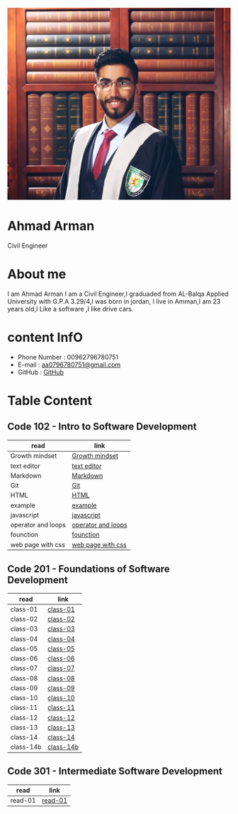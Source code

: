 ![img](assets/ahmad3.jpeg)

#  **Ahmad Arman**

   Civil Engineer 

#  **About me**

I am Ahmad Arman I am a Civil Engineer,I graduaded from AL-Balqa Applied University with G.P.A 3.29/4,I was born in  jordan, 
I live in Amman,I am 23 years old,I Like a software ,I like drive cars.  
 
# **content InfO** 

 * Phone Number : 00962796780751
 * E-mail : aa0796780751@gmail.com
 * GitHub : [GitHub](https://github.com/ahmad-arman)

# **Table Content**

## **Code 102 - Intro to Software Development**

| read                     |link         |
|-----------               |-------------|
|  Growth mindset          | [Growth mindset](102/mindset.md)|
|text editor               |[text editor ](102/read01.md)|
|Markdown                  |[Markdown](102/read02a.md)|
| Git                      |[Git](102/read02b.md)|
| HTML                     | [HTML](102/read03.md) |
|example                   |[example](102/example.html)|
|javascript                |[javascript](102/read04.md)|
|operator and loops        | [operator and loops](102/read05.md)|
|founction                 | [founction](102/read06a.md)|
|web page with css         | [web page with css](102/read06b.md)|

 
## **Code 201 - Foundations of Software Development**

| read      |link |
|-----------|-------------|
|class-01   | [class-01](201/class-01.md)|
|class-02   | [class-02](201/calss-02.md)|
|class-03   | [class-03](201/class-03.md)|
|class-04   | [class-04](201/class-04.md)|
|class-05   | [class-05](201/class-05.md)|
|class-06   | [class-06](201/class-06.md)|
|class-07   | [class-07](201/class-07.md)|
|class-08   | [class-08](201/class-08.md)|
|class-09   | [class-09](201/class-09.md)|
|class-10   | [class-10](201/class-10.md)|
|class-11   | [class-11](201/class-11.md)|
|class-12   | [class-12](201/class-12.md)|
|class-13   | [class-13](201/class-13.md)|
|class-14   | [class-14](201/class-14.md)|
|class-14b  | [class-14b](201/class-14b.md)|


## **Code 301 - Intermediate Software Development**

| read      |    link     |
|-----------|-------------|
|  read-01  |[read-01](301/read-01.md)|

 

 